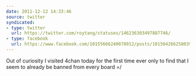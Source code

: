 ```yaml
---
date: 2011-12-12 14:33:46
source: twitter
syndicated:
- type: twitter
  url: https://twitter.com/roytang/statuses/146236303497887746/
- type: facebook
  url: https://www.facebook.com/10155666240078912/posts/10150426625803912
---
```


Out of curiosity I visited 4chan today for the first time ever only to find that I seem to already be banned from every board =/